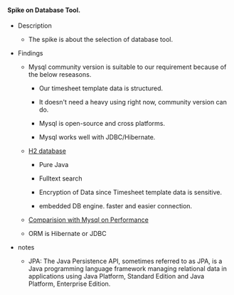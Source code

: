 #### Spike on Database Tool.

* Description
	
	* The spike is about the selection of database tool. 


* Findings

	* Mysql community version is suitable to our requirement because of the below reseasons. 

		* Our timesheet template data is structured.

		* It doesn't need a heavy using right now, community version can do.

		* Mysql is open-source and cross platforms.

		* Mysql works well with JDBC/Hibernate.


	* [H2 database](http://www.h2database.com/html/main.html)

		* Pure Java

		* Fulltext search

		* Encryption of Data since Timesheet template data is sensitive.

		* embedded DB engine. faster and easier connection. 

	* [Comparision with Mysql on Performance](http://www.jpab.org/Hibernate/H2/server/Hibernate/MySQL/server.html)

	* ORM is Hibernate or JDBC

	


		

* notes

	* JPA: The Java Persistence API, sometimes referred to as JPA, is a Java programming language framework managing relational data in applications using Java Platform, Standard Edition and Java Platform, Enterprise Edition.



